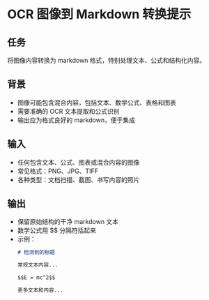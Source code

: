 # OCR 图像到 Markdown 转换提示

## 任务
将图像内容转换为 markdown 格式，特别处理文本、公式和结构化内容。

## 背景
- 图像可能包含混合内容，包括文本、数学公式、表格和图表
- 需要准确的 OCR 文本提取和公式识别
- 输出应为格式良好的 markdown，便于集成

## 输入
- 任何包含文本、公式、图表或混合内容的图像
- 常见格式：PNG、JPG、TIFF
- 各种类型：文档扫描、截图、书写内容的照片

## 输出
- 保留原始结构的干净 markdown 文本
- 数学公式用 $$ 分隔符括起来
- 示例：
    ```markdown
    # 检测到的标题
    
    常规文本内容...
    
    $$E = mc^2$$
    
    更多文本和内容...
    ```